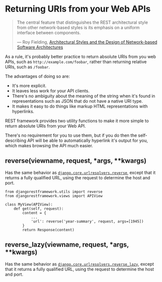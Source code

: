 # Returning URIs from your Web APIs

> The central feature that distinguishes the REST architectural style from other network-based styles is its emphasis on a uniform interface between components.
>
> &mdash; Roy Fielding, [Architectural Styles and the Design of Network-based Software Architectures][cite]

As a rule, it's probably better practice to return absolute URIs from you web APIs, such as `http://example.com/foobar`, rather than returning relative URIs, such as `/foobar`.

The advantages of doing so are:

* It's more explicit.
* It leaves less work for your API clients.
* There's no ambiguity about the meaning of the string when it's found in representations such as JSON that do not have a native URI type.
* It makes it easy to do things like markup HTML representations with hyperlinks.

REST framework provides two utility functions to make it more simple to return absolute URIs from your Web API.

There's no requirement for you to use them, but if you do then the self-describing API will be able to automatically hyperlink it's output for you, which makes browsing the API much easier.

## reverse(viewname, request, *args, **kwargs)

Has the same behavior as [`django.core.urlresolvers.reverse`][reverse], except that it returns a fully qualified URL, using the request to determine the host and port.

    from djangorestframework.utils import reverse
    from djangorestframework.views import APIView
   
	class MyView(APIView):
	    def get(self, request):
			content = {
 				...
    		    'url': reverse('year-summary', request, args=[1945])
            }
    		return Response(content)

## reverse_lazy(viewname, request, *args, **kwargs)

Has the same behavior as [`django.core.urlresolvers.reverse_lazy`][reverse-lazy], except that it returns a fully qualified URL, using the request to determine the host and port.

[cite]: http://www.ics.uci.edu/~fielding/pubs/dissertation/rest_arch_style.htm#sec_5_1_5
[reverse]: https://docs.djangoproject.com/en/dev/topics/http/urls/#reverse
[reverse-lazy]: https://docs.djangoproject.com/en/dev/topics/http/urls/#reverse-lazy